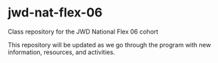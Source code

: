 # jwd-nat-flex-06

Class repository for the JWD National Flex 06 cohort

This repository will be updated as we go through the program with new information, resources, and activities.
